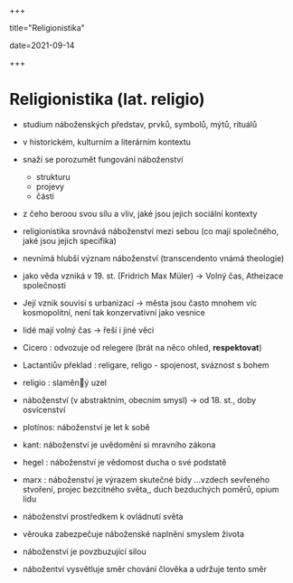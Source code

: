 +++

title="Religionistika"

date=2021-09-14

+++

# Religionistika (lat. religio)

- studium náboženských představ, prvků, symbolů, mýtů, rituálů
- v historickém, kulturním a literárním kontextu
- snaží se porozumět fungování náboženství
  - strukturu
  - projevy
  - části
- z čeho beroou svou sílu a vliv, jaké jsou jejich sociální kontexty
- religionistika srovnává náboženství mezi sebou (co mají společného, jaké jsou jejich specifika)
- nevnímá hlubší význam náboženství (transcendento vnámá theologie)
- jako věda vzniká v 19. st. (Fridrich Max Müler) $\to$ Volný čas, Atheizace společnosti



- Její vznik souvisí s urbanizací $\to$ města jsou často mnohem víc kosmopolitní, není tak konzervativní jako vesnice
- lidé mají volný čas $\to$ řeší i jiné věci
- Cicero : odvozuje od relegere (brát na něco ohled, **respektovat**)
- Lactantiův překlad : religare, religo - spojenost, sváznost s bohem
- religio : slaměný uzel
- náboženství (v abstraktním, obecním smysl) $\to$ od 18. st., doby osvícenství
- plotínos: náboženství je let k sobě
- kant: náboženství je uvědomění si mravního zákona
- hegel : náboženství je vědomost ducha o své podstatě
- marx : náboženství je výrazem skutečné bídy ...vzdech sevřeného stvoření, projec bezcitného světa,, duch bezduchých poměrů, opium lidu

- náboženství prostředkem k ovládnutí světa
- věrouka zabezpečuje náboženské naplnění smyslem života
- náboženství je povzbuzující silou
- nábožentví vysvětluje směr chování člověka a udržuje tento směr